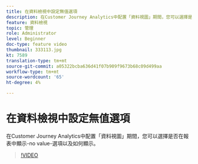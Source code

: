 ```yaml
---
title: 在資料檢視中設定無值選項
description: 在Customer Journey Analytics中配置「資料視圖」期間，您可以選擇是否在報表中顯示-no value-選項以及如何顯示。
feature: 資料檢視
topic: 管理
role: Administrator
level: Beginner
doc-type: feature video
thumbnail: 333113.jpg
kt: 7589
translation-type: tm+mt
source-git-commit: a05322bcba636d41f07b909f9673b68c09d499aa
workflow-type: tm+mt
source-wordcount: '65'
ht-degree: 4%

---
```



# 在資料檢視中設定無值選項

在Customer Journey Analytics中配置「資料視圖」期間，您可以選擇是否在報表中顯示-no value-選項以及如何顯示。

>[!VIDEO](https://video.tv.adobe.com/v/333113/?quality=12&learn=on)
